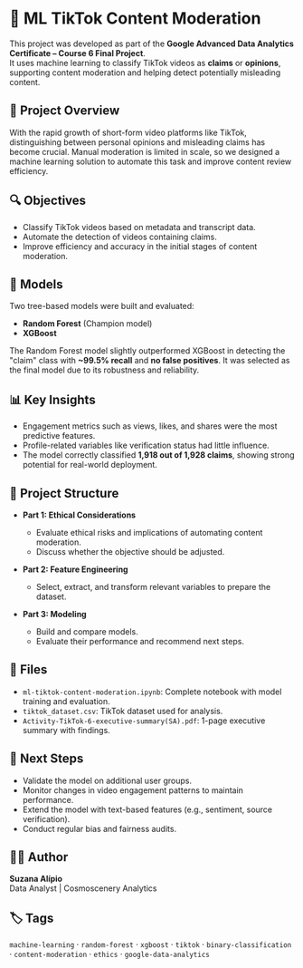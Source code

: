 # 🎯 ML TikTok Content Moderation

This project was developed as part of the **Google Advanced Data Analytics Certificate – Course 6 Final Project**.  
It uses machine learning to classify TikTok videos as **claims** or **opinions**, supporting content moderation and helping detect potentially misleading content.


## 📘 Project Overview

With the rapid growth of short-form video platforms like TikTok, distinguishing between personal opinions and misleading claims has become crucial. Manual moderation is limited in scale, so we designed a machine learning solution to automate this task and improve content review efficiency.


## 🔍 Objectives

- Classify TikTok videos based on metadata and transcript data.
- Automate the detection of videos containing claims.
- Improve efficiency and accuracy in the initial stages of content moderation.


## 🧠 Models

Two tree-based models were built and evaluated:

- **Random Forest** (Champion model)
- **XGBoost**

The Random Forest model slightly outperformed XGBoost in detecting the "claim" class with **~99.5% recall** and **no false positives**. It was selected as the final model due to its robustness and reliability.


## 📊 Key Insights

- Engagement metrics such as views, likes, and shares were the most predictive features.
- Profile-related variables like verification status had little influence.
- The model correctly classified **1,918 out of 1,928 claims**, showing strong potential for real-world deployment.


## 🧪 Project Structure

- **Part 1: Ethical Considerations**
  - Evaluate ethical risks and implications of automating content moderation.
  - Discuss whether the objective should be adjusted.

- **Part 2: Feature Engineering**
  - Select, extract, and transform relevant variables to prepare the dataset.

- **Part 3: Modeling**
  - Build and compare models.
  - Evaluate their performance and recommend next steps.


## 📂 Files
- `ml-tiktok-content-moderation.ipynb`: Complete notebook with model training and evaluation.
- `tiktok_dataset.csv`: TikTok dataset used for analysis.
- `Activity-TikTok-6-executive-summary(SA).pdf`: 1-page executive summary with findings.

## 📌 Next Steps

- Validate the model on additional user groups.
- Monitor changes in video engagement patterns to maintain performance.
- Extend the model with text-based features (e.g., sentiment, source verification).
- Conduct regular bias and fairness audits.


## 👩‍💻 Author

**Suzana Alípio**  
Data Analyst | Cosmoscenery Analytics  


## 🏷️ Tags

`machine-learning` · `random-forest` · `xgboost` · `tiktok` · `binary-classification` · `content-moderation` · `ethics` · `google-data-analytics`
